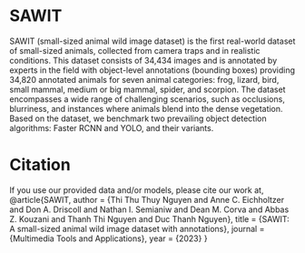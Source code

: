 # SAWIT

SAWIT (small-sized animal wild image dataset) is the first real-world dataset of small-sized animals, collected from camera traps and in realistic conditions. This dataset consists of 34,434 images and is annotated by experts in the field with object-level annotations (bounding boxes) providing 34,820 annotated animals for seven animal categories: frog, lizard, bird, small mammal, medium or big mammal, spider, and scorpion. The dataset encompasses a wide range of challenging scenarios, such as occlusions, blurriness, and instances where animals blend into the dense vegetation. Based on the dataset, we benchmark two prevailing object detection algorithms: Faster RCNN and YOLO, and their variants.

# Citation
If you use our provided data and/or models, please cite our work at,
@article{SAWIT,
  author       = {Thi Thu Thuy Nguyen and
                  Anne C. Eichholtzer and
                  Don A. Driscoll and 
                  Nathan I. Semianiw and
                  Dean M. Corva and
                  Abbas Z. Kouzani and
                  Thanh Thi Nguyen and
                  Duc Thanh Nguyen},
  title        = {SAWIT: A small-sized animal wild image dataset with annotations},
  journal      = {Multimedia Tools and Applications},
  year         = {2023}
}

